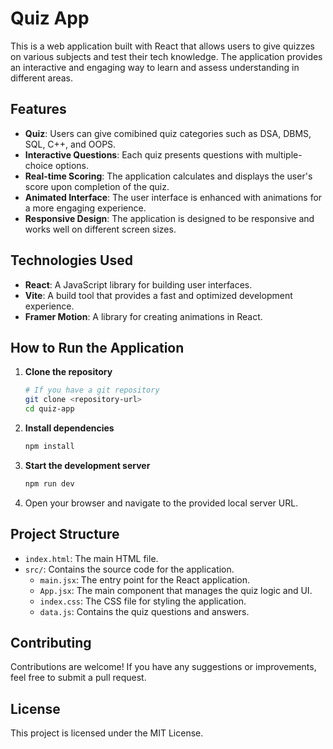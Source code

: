 # Quiz App

This is a web application built with React that allows users to give quizzes on various subjects and test their tech knowledge. The application provides an interactive and engaging way to learn and assess understanding in different areas.

## Features

- **Quiz**: Users can give comibined quiz categories such as DSA, DBMS, SQL, C++, and OOPS.
- **Interactive Questions**: Each quiz presents questions with multiple-choice options.
- **Real-time Scoring**: The application calculates and displays the user's score upon completion of the quiz.
- **Animated Interface**: The user interface is enhanced with animations for a more engaging experience.
- **Responsive Design**: The application is designed to be responsive and works well on different screen sizes.

## Technologies Used

- **React**: A JavaScript library for building user interfaces.
- **Vite**: A build tool that provides a fast and optimized development experience.
- **Framer Motion**: A library for creating animations in React.

## How to Run the Application

1. **Clone the repository**
    ```bash
    # If you have a git repository
    git clone <repository-url>
    cd quiz-app
    ```

2. **Install dependencies**
    ```bash
    npm install
    ```

3. **Start the development server**
    ```bash
    npm run dev
    ```

4. Open your browser and navigate to the provided local server URL.

## Project Structure

- `index.html`: The main HTML file.
- `src/`: Contains the source code for the application.
    - `main.jsx`: The entry point for the React application.
    - `App.jsx`: The main component that manages the quiz logic and UI.
    - `index.css`: The CSS file for styling the application.
    - `data.js`: Contains the quiz questions and answers.

## Contributing

Contributions are welcome! If you have any suggestions or improvements, feel free to submit a pull request.

## License

This project is licensed under the MIT License.

